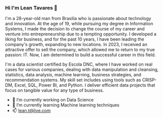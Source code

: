 ### Hi I'm Lean Tavares 👋

I'm a 28-year-old man from Brasilia who is passionate about technology and innovation. At the age of 19, while pursuing my degree in Information Systems, I made the decision to change the course of my career and venture into entrepreneurship due to a tempting opportunity. I developed a liking for business, and for the past 10 years, I have been leading the company's growth, expanding to new locations. In 2023, I received an attractive offer to sell the company, which allowed me to return to my true passion: IT. Now, I am determined to build a successful career in this field.

I'm a data scientist certified by Escola DNC, where I have worked on real cases for various companies, dealing with data manipulation and cleansing, statistics, data analysis, machine learning, business strategies, and recommendation systems. My skill set includes using tools such as CRISP-DM, Excel, SQL, Power BI, and Python. I deliver efficient data projects that focus on tangible value for any type of business.

- 🔭 I’m currently working on Data Science
- 🌱 I’m currently learning Machine learning techniques
- 📫 lean.t@live.com

